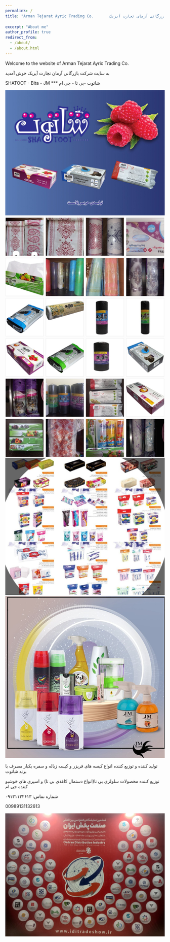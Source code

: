 ```yaml
---
permalink: /
title: "Arman Tejarat Ayric Trading Co.       بازرگانی آرمان تجارت آیریک"

excerpt: "About me"
author_profile: true
redirect_from: 
  - /about/
  - /about.html
---
```

Welcome to the website of Arman Tejarat Ayric Trading Co.

به سایت شرکت بازرگانی آرمان تجارت آیریک خوش آمدید

SHATOOT - Bita - JM          ***          شاتوت -بی تا - جی ام

<img src='/images/PP.jpg'>

<img src='/images/pp22.jpg'>

<img src='/images/ppp2.jpg'>

<img src='/images/ppppp.jpg'>

تولید کننده و توزیع کننده انواع کیسه های فریزر و کیسه زباله و سفره  یکبار مصرف با برند شاتوت

توزیع کننده محصولات سلولزی بی تا(انواع دستمال کاغذی بی تا) و اسپری های خوشبو کننده جی ام 

 شماره تماس: ۰۹۱۳۱۱۳۲۶۱۳

00989131132613

<img src='/images/pppp4.jpg'>
